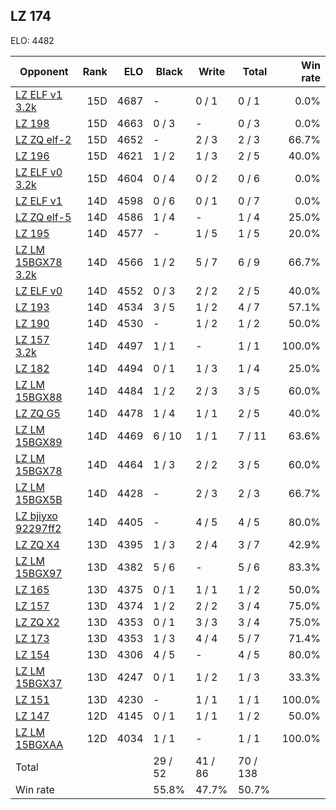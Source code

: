 ## LZ 174 ##

ELO: 4482

Opponent | Rank | ELO | Black | Write | Total | Win rate
---------|-----:|----:|-------|-------|-------|-------:
[LZ ELF v1 3.2k](LZ%20ELF%20v1%203.2k.md) | 15D | 4687 | - | 0 / 1 | 0 / 1 | 0.0%
[LZ 198](LZ%20198.md) | 15D | 4663 | 0 / 3 | - | 0 / 3 | 0.0%
[LZ ZQ elf-2](LZ%20ZQ%20elf-2.md) | 15D | 4652 | - | 2 / 3 | 2 / 3 | 66.7%
[LZ 196](LZ%20196.md) | 15D | 4621 | 1 / 2 | 1 / 3 | 2 / 5 | 40.0%
[LZ ELF v0 3.2k](LZ%20ELF%20v0%203.2k.md) | 15D | 4604 | 0 / 4 | 0 / 2 | 0 / 6 | 0.0%
[LZ ELF v1](LZ%20ELF%20v1.md) | 14D | 4598 | 0 / 6 | 0 / 1 | 0 / 7 | 0.0%
[LZ ZQ elf-5](LZ%20ZQ%20elf-5.md) | 14D | 4586 | 1 / 4 | - | 1 / 4 | 25.0%
[LZ 195](LZ%20195.md) | 14D | 4577 | - | 1 / 5 | 1 / 5 | 20.0%
[LZ LM 15BGX78 3.2k](LZ%20LM%2015BGX78%203.2k.md) | 14D | 4566 | 1 / 2 | 5 / 7 | 6 / 9 | 66.7%
[LZ ELF v0](LZ%20ELF%20v0.md) | 14D | 4552 | 0 / 3 | 2 / 2 | 2 / 5 | 40.0%
[LZ 193](LZ%20193.md) | 14D | 4534 | 3 / 5 | 1 / 2 | 4 / 7 | 57.1%
[LZ 190](LZ%20190.md) | 14D | 4530 | - | 1 / 2 | 1 / 2 | 50.0%
[LZ 157 3.2k](LZ%20157%203.2k.md) | 14D | 4497 | 1 / 1 | - | 1 / 1 | 100.0%
[LZ 182](LZ%20182.md) | 14D | 4494 | 0 / 1 | 1 / 3 | 1 / 4 | 25.0%
[LZ LM 15BGX88](LZ%20LM%2015BGX88.md) | 14D | 4484 | 1 / 2 | 2 / 3 | 3 / 5 | 60.0%
[LZ ZQ G5](LZ%20ZQ%20G5.md) | 14D | 4478 | 1 / 4 | 1 / 1 | 2 / 5 | 40.0%
[LZ LM 15BGX89](LZ%20LM%2015BGX89.md) | 14D | 4469 | 6 / 10 | 1 / 1 | 7 / 11 | 63.6%
[LZ LM 15BGX78](LZ%20LM%2015BGX78.md) | 14D | 4464 | 1 / 3 | 2 / 2 | 3 / 5 | 60.0%
[LZ LM 15BGX5B](LZ%20LM%2015BGX5B.md) | 14D | 4428 | - | 2 / 3 | 2 / 3 | 66.7%
[LZ bjiyxo 92297ff2](LZ%20bjiyxo%2092297ff2.md) | 14D | 4405 | - | 4 / 5 | 4 / 5 | 80.0%
[LZ ZQ X4](LZ%20ZQ%20X4.md) | 13D | 4395 | 1 / 3 | 2 / 4 | 3 / 7 | 42.9%
[LZ LM 15BGX97](LZ%20LM%2015BGX97.md) | 13D | 4382 | 5 / 6 | - | 5 / 6 | 83.3%
[LZ 165](LZ%20165.md) | 13D | 4375 | 0 / 1 | 1 / 1 | 1 / 2 | 50.0%
[LZ 157](LZ%20157.md) | 13D | 4374 | 1 / 2 | 2 / 2 | 3 / 4 | 75.0%
[LZ ZQ X2](LZ%20ZQ%20X2.md) | 13D | 4353 | 0 / 1 | 3 / 3 | 3 / 4 | 75.0%
[LZ 173](LZ%20173.md) | 13D | 4353 | 1 / 3 | 4 / 4 | 5 / 7 | 71.4%
[LZ 154](LZ%20154.md) | 13D | 4306 | 4 / 5 | - | 4 / 5 | 80.0%
[LZ LM 15BGX37](LZ%20LM%2015BGX37.md) | 13D | 4247 | 0 / 1 | 1 / 2 | 1 / 3 | 33.3%
[LZ 151](LZ%20151.md) | 13D | 4230 | - | 1 / 1 | 1 / 1 | 100.0%
[LZ 147](LZ%20147.md) | 12D | 4145 | 0 / 1 | 1 / 1 | 1 / 2 | 50.0%
[LZ LM 15BGXAA](LZ%20LM%2015BGXAA.md) | 12D | 4034 | 1 / 1 | - | 1 / 1 | 100.0%
Total | | | 29 / 52 | 41 / 86 | 70 / 138 | 
Win rate| | | 55.8% | 47.7% | 50.7% | 
